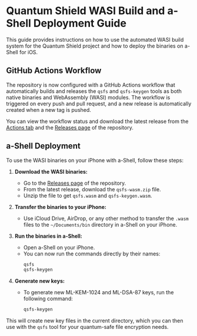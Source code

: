 # Quantum Shield WASI Build and a-Shell Deployment Guide

This guide provides instructions on how to use the automated WASI build system for the Quantum Shield project and how to deploy the binaries on a-Shell for iOS.




## GitHub Actions Workflow

The repository is now configured with a GitHub Actions workflow that automatically builds and releases the `qsfs` and `qsfs-keygen` tools as both native binaries and WebAssembly (WASI) modules. The workflow is triggered on every push and pull request, and a new release is automatically created when a new tag is pushed.

You can view the workflow status and download the latest release from the [Actions tab](https://github.com/AnubisQuantumCipher/quantum-shield/actions) and the [Releases page](https://github.com/AnubisQuantumCipher/quantum-shield/releases) of the repository.




## a-Shell Deployment

To use the WASI binaries on your iPhone with a-Shell, follow these steps:

1. **Download the WASI binaries:**
   - Go to the [Releases page](https://github.com/AnubisQuantumCipher/quantum-shield/releases) of the repository.
   - From the latest release, download the `qsfs-wasm.zip` file.
   - Unzip the file to get `qsfs.wasm` and `qsfs-keygen.wasm`.

2. **Transfer the binaries to your iPhone:**
   - Use iCloud Drive, AirDrop, or any other method to transfer the `.wasm` files to the `~/Documents/bin` directory in a-Shell on your iPhone.

3. **Run the binaries in a-Shell:**
   - Open a-Shell on your iPhone.
   - You can now run the commands directly by their names:
     ```bash
     qsfs
     qsfs-keygen
     ```

4. **Generate new keys:**
   - To generate new ML-KEM-1024 and ML-DSA-87 keys, run the following command:
     ```bash
     qsfs-keygen
     ```

This will create new key files in the current directory, which you can then use with the `qsfs` tool for your quantum-safe file encryption needs.


